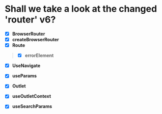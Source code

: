 # Shall we take a look at the changed 'router' v6?

- [X]  **BrowserRouter**<br/>
- [X] **createBrowserRouter**<br/>
- [X] **Route**<br/>
>- [X] **errorElement**<br/> 
- [X] **UseNavigate**<br/>
- [X] **useParams**<br/>
- [X] **Outlet**<br/>
- [X] **useOutletContext**<br/>
- [X] **useSearchParams**<br/>



